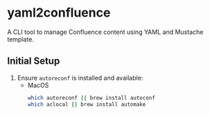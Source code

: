 # yaml2confluence
A CLI tool to manage Confluence content using YAML and Mustache template.

## Initial Setup

1. Ensure `autoreconf` is installed and available:
    - MacOS
      ```sh
      which autoreconf || brew install autoconf
      which aclocal || brew install automake
      ```